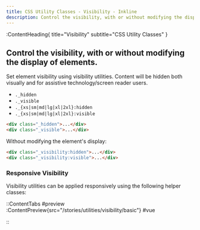 ```yaml
---
title: CSS Utility Classes - Visibility - Inkline
description: Control the visibility, with or without modifying the display of elements. 
---
```


:ContentHeading{ title="Visibility" subtitle="CSS Utility Classes" }
## Control the visibility, with or without modifying the display of elements. 

Set element visibility using visibility utilities. Content will be hidden both visually and for assistive technology/screen reader users.

- `._hidden`
- `._visible`
- `._{xs|sm|md|lg|xl|2xl}:hidden`
- `._{xs|sm|md|lg|xl|2xl}:visible`

~~~html
<div class="_hidden">...</div>
<div class="_visible">...</div>
~~~

Without modifying the element's display:

~~~html
<div class="_visibility:hidden">...</div>
<div class="_visibility:visible">...</div>
~~~

### Responsive Visibility
Visibility utilities can be applied responsively using the following helper classes:

::ContentTabs
#preview
:ContentPreview{src="/stories/utilities/visibility/basic"}
#vue
<!-- Autodocs{src="@inkline/inkline/stories/utilities/visibility/basic.raw.vue" lang="vue"} -->
::
